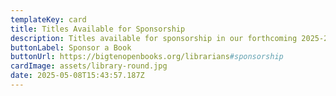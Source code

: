 ```yaml
---
templateKey: card
title: Titles Available for Sponsorship
description: Titles available for sponsorship in our forthcoming 2025-2026 collections.
buttonLabel: Sponsor a Book
buttonUrl: https://bigtenopenbooks.org/librarians#sponsorship
cardImage: assets/library-round.jpg
date: 2025-05-08T15:43:57.187Z
---
```

